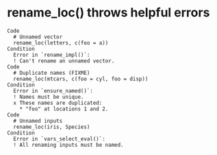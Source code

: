 # rename_loc() throws helpful errors

    Code
      # Unnamed vector
      rename_loc(letters, c(foo = a))
    Condition
      Error in `rename_impl()`:
      ! Can't rename an unnamed vector.
    Code
      # Duplicate names (FIXME)
      rename_loc(mtcars, c(foo = cyl, foo = disp))
    Condition
      Error in `ensure_named()`:
      ! Names must be unique.
      x These names are duplicated:
        * "foo" at locations 1 and 2.
    Code
      # Unnamed inputs
      rename_loc(iris, Species)
    Condition
      Error in `vars_select_eval()`:
      ! All renaming inputs must be named.

